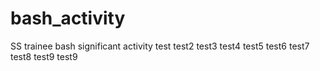 # bash_activity
SS trainee bash significant activity
test
test2
test3
test4
test5
test6
test7
test8
test9
test9
